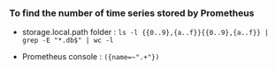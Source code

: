 ### To find the number of time series stored by Prometheus

+ storage.local.path folder :
`ls -l {{0..9},{a..f}}{{0..9},{a..f}} | grep -E "*.db$" | wc -l`

+ Prometheus console : `({name=~".+"})`
